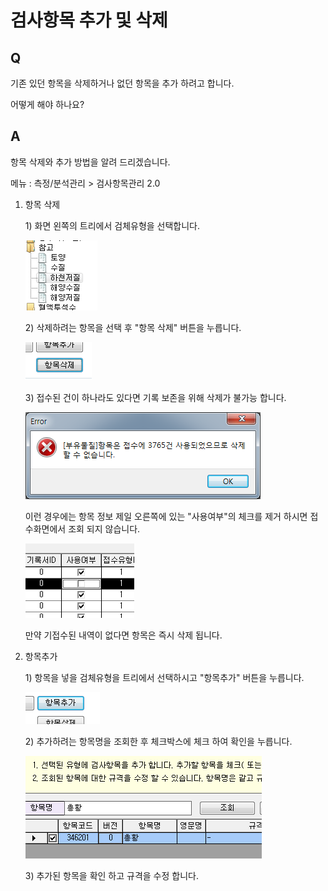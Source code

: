 # 검사항목 추가 및 삭제

## Q

기존 있던 항목을 삭제하거나 없던 항목을 추가 하려고 합니다.

어떻게 해야 하나요?

## A

항목 삭제와 추가 방법을 알려 드리겠습니다.

메뉴 : 측정/분석관리 &gt; 검사항목관리 2.0

1. 항목 삭제  

   1\) 화면 왼쪽의 트리에서 검체유형을 선택합니다.  

   ![](../../.gitbook/assets/01-_1.png)

   2\) 삭제하려는 항목을 선택 후 "항목 삭제" 버튼을 누릅니다.  

   ![](../../.gitbook/assets/02-_4.png)

   3\) 접수된 건이 하나라도 있다면 기록 보존을 위해 삭제가 불가능 합니다.  

   ![](../../.gitbook/assets/03-_3.png)

   이런 경우에는 항목 정보 제일 오른쪽에 있는 "사용여부"의 체크를 제거 하시면 접수화면에서 조회 되지 않습니다.  

   ![](../../.gitbook/assets/04-_5.png)

   만약 기접수된 내역이 없다면 항목은 즉시 삭제 됩니다.  

2. 항목추가  

   1\) 항목을 넣을 검체유형을 트리에서 선택하시고 "항목추가" 버튼을 누릅니다.  

   ![](../../.gitbook/assets/05-_6.png)

   2\) 추가하려는 항목명을 조회한 후 체크박스에 체크 하여 확인을 누릅니다.  

   ![](../../.gitbook/assets/06-_7.png)

   3\) 추가된 항목을 확인 하고 규격을 수정 합니다.

